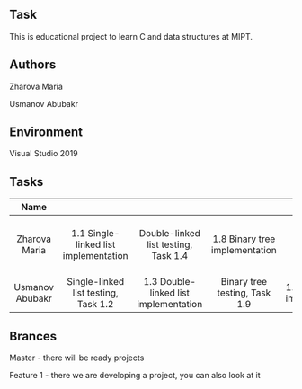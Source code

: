 ## Task
This is educational project to learn C and data structures at MIPT.


## Authors
Zharova Maria

Usmanov Abubakr


## Environment
Visual Studio 2019


## Tasks
| Name             |                  |                  |                  |                  |                  |                  |
|:----------------:|:----------------:|:----------------:|:----------------:|:----------------:|:----------------:|:----------------:|
| Zharova Maria    | 1.1 Single-linked list implementation | Double-linked list testing, Task 1.4 | 1.8 Binary tree implementation | Hash map testing | AVL tree testing, Task 1.10 | 1.16 Double hashing |
| Usmanov Abubakr  | Single-linked list testing, Task 1.2 | 1.3 Double-linked list implementation | Binary tree testing, Task 1.9 | 1.14 Hash map implementation | 1.12 AVL tree   |            |


## Brances
Master - there will be ready projects

Feature 1 - there we are developing a project, you can also look at it
